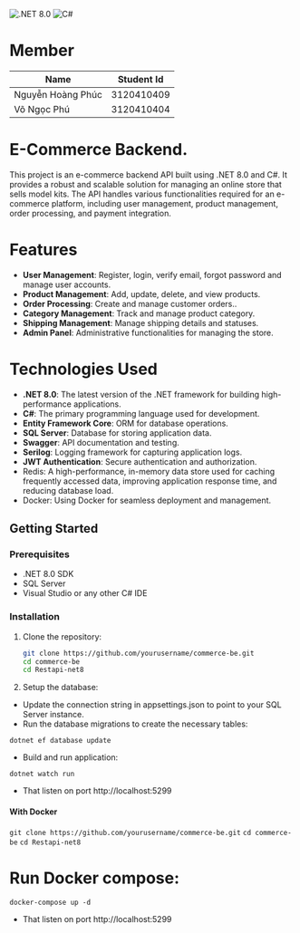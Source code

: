 ![.NET 8.0](https://img.shields.io/badge/.NET-8.0-blue.svg)
![C#](https://img.shields.io/badge/language-C%23-blue.svg)

# Member

| Name            | Student Id     | 
|-----------------|--------------- |
|Nguyễn Hoàng Phúc| 3120410409     |
|Võ Ngọc Phú      | 3120410404     |

# E-Commerce Backend.
This project is an e-commerce backend API built using .NET 8.0 and C#. It provides a robust and scalable solution for managing an online store that sells model kits. The API handles various functionalities required for an e-commerce platform, including user management, product management, order processing, and payment integration.



# Features

- **User Management**: Register, login, verify email, forgot password and manage user accounts.
- **Product Management**: Add, update, delete, and view products.
- **Order Processing**: Create and manage customer orders..
- **Category Management**: Track and manage product category.
- **Shipping Management**: Manage shipping details and statuses.
- **Admin Panel**: Administrative functionalities for managing the store.

# Technologies Used

- **.NET 8.0**: The latest version of the .NET framework for building high-performance applications.
- **C#**: The primary programming language used for development.
- **Entity Framework Core**: ORM for database operations.
- **SQL Server**: Database for storing application data.
- **Swagger**: API documentation and testing.
- **Serilog**: Logging framework for capturing application logs.
- **JWT Authentication**: Secure authentication and authorization.
- Redis: A high-performance, in-memory data store used for caching frequently accessed data, improving application response time, and reducing database load.
- Docker: Using Docker for seamless deployment and management.

## Getting Started

### Prerequisites

- .NET 8.0 SDK
- SQL Server
- Visual Studio or any other C# IDE

### Installation

1. Clone the repository:
   ```sh
   git clone https://github.com/yourusername/commerce-be.git
   cd commerce-be
   cd Restapi-net8

2. Setup the database:
- Update the connection string in appsettings.json to point to your SQL Server instance.
- Run the database migrations to create the necessary tables:

```dotnet ef database update```

- Build and run application: 

```dotnet watch run```

- That listen on port http://localhost:5299

#### With Docker
   ```git clone https://github.com/yourusername/commerce-be.git```
   ```cd commerce-be```
   ```cd Restapi-net8```
    
# Run Docker compose:

```docker-compose up -d```

- That listen on port http://localhost:5299